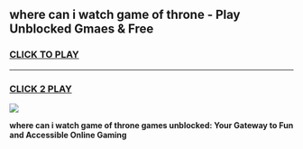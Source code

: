 
## where can i watch game of throne - Play Unblocked Gmaes & Free
<h3>
<a href="https://premium.freeplayer.one?title=where_can_i_watch_game_of_throne&ref=20F">CLICK TO PLAY</a></h3>
<hr>

<h3>
<a href="https://premium.freeplayer.one?title=where_can_i_watch_game_of_throne&ref=20F">CLICK 2 PLAY</a>
  
</h3>

<a href="https://premium.freeplayer.one?title=where_can_i_watch_game_of_throne&ref=20F/"><img src="https://clearcache.store/games.png"></a>


**where can i watch game of throne games unblocked: Your Gateway to Fun and Accessible Online Gaming**
